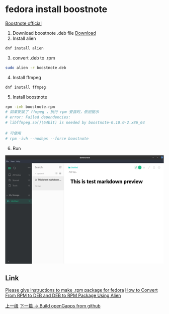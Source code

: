 # fedora install boostnote

[Boostnote official](https://boostnote.io/)

1. Download boostnote .deb file
[Download](https://boostnote.io/#download)
2. Install alien
```sh
dnf install alien
```
3. convert .deb to .rpm
```sh
sudo alien -r boostnote.deb
```
4. Install ffmpeg
```sh
dnf install ffmpeg
```
5. Install boostnote
```sh
rpm -ivh boostnote.rpm
# 如果安装了 ffmpeg ，执行 rpm 安装时，依旧提示
# error: Failed dependencies:
# libffmpeg.so()(64bit) is needed by boostnote-0.10.0-2.x86_64

# 可使用
# rpm -ivh --nodeps --force boostnote
```

6. Run

![](../images/boostnote_201802272105_1.png)

## Link
[Please give instructions to make .rpm package for fedora](https://github.com/BoostIO/Boostnote/issues/304)
[How to Convert From RPM to DEB and DEB to RPM Package Using Alien](https://www.tecmint.com/convert-from-rpm-to-deb-and-deb-to-rpm-package-using-alien/)

[上一级](README.md)
[下一篇 -> Build openGapps from github](buildOpengapps.md)

